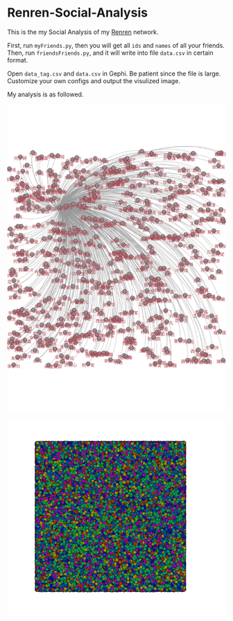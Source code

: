 Renren-Social-Analysis
======================

This is the my Social Analysis of my [Renren]("http://renren.com") network.

First, run `myFriends.py`, then you will get all `ids` and `names` of all your friends.<br>
Then, run `friendsFriends.py`, and it will write into file `data.csv` in certain format.

Open `data_tag.csv` and `data.csv` in Gephi. Be patient since the file is large. Customize your own configs and output the visulized image.

My analysis is as followed.

![data_tag.svg](data_tag.svg)

![data.png](data.png)
